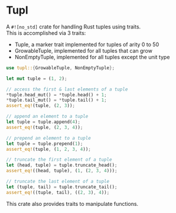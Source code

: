# Tupl

A `#![no_std]` crate for handling Rust tuples using traits.\
This is accomplished via 3 traits:
- Tuple, a marker trait implemented for tuples of arity 0 to 50
- GrowableTuple, implemented for all tuples that can grow
- NonEmptyTuple, implemented for all tuples except the unit type

```rust
use tupl::{GrowableTuple, NonEmptyTuple};

let mut tuple = (1, 2);

// access the first & last elements of a tuple
*tuple.head_mut() = *tuple.head() + 1;
*tuple.tail_mut() = *tuple.tail() + 1;
assert_eq!(tuple, (2, 3));

// append an element to a tuple
let tuple = tuple.append(4);
assert_eq!(tuple, (2, 3, 4));

// prepend an element to a tuple
let tuple = tuple.prepend(1);
assert_eq!(tuple, (1, 2, 3, 4));

// truncate the first element of a tuple
let (head, tuple) = tuple.truncate_head();
assert_eq!((head, tuple), (1, (2, 3, 4)));

// truncate the last element of a tuple
let (tuple, tail) = tuple.truncate_tail();
assert_eq!((tuple, tail), ((2, 3), 4));
```

This crate also provides traits to manipulate functions.